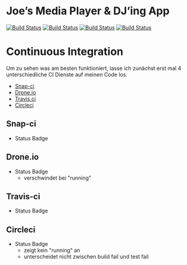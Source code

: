 Joe’s Media Player & DJ’ing App
===============================

[![Build Status](https://snap-ci.com/Joe-Merten/Mpjoe/branch/master/build_image)](https://snap-ci.com/Joe-Merten/Mpjoe/branch/master)
[![Build Status](https://drone.io/github.com/Joe-Merten/Mpjoe/status.png)](https://drone.io/github.com/Joe-Merten/Mpjoe/latest)
[![Build Status](https://travis-ci.org/Joe-Merten/Mpjoe.svg?branch=master)](https://travis-ci.org/Joe-Merten/Mpjoe)
[![Build Status](https://circleci.com/gh/Joe-Merten/Mpjoe.svg?style=shield)](https://circleci.com/gh/Joe-Merten/Mpjoe)


Continuous Integration
======================

Um zu sehen was am besten funktioniert, lasse ich zunächst erst mal 4 unterschiedliche CI Dienste auf meinen Code los.

- [Snap-ci](https://snap-ci.com/Joe-Merten/Mpjoe)
- [Drone.io]()
- [Travis.ci]()
- [Circleci](https://circleci.com/gh/Joe-Merten/Mpjoe)


Snap-ci
-------
- Status Badge


Drone.io
--------
- Status Badge
  - verschwindet bei "running"

Travis-ci
---------
- Status Badge


Circleci
--------
- Status Badge
  - zeigt kein "running" an
  - unterscheidet nicht zwischen build fail und test fail
